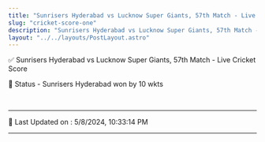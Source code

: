 ```yaml
---
title: "Sunrisers Hyderabad vs Lucknow Super Giants, 57th Match - Live Cricket Score"
slug: "cricket-score-one"
description: "Sunrisers Hyderabad vs Lucknow Super Giants, 57th Match - Live Cricket Score - Sunrisers Hyderabad won by 10 wkts."
layout: "../../layouts/PostLayout.astro"
--- 
```


✅ Sunrisers Hyderabad vs Lucknow Super Giants, 57th Match - Live Cricket Score

📑 Status - Sunrisers Hyderabad won by 10 wkts

<br />

***

📝 Last Updated on : 5/8/2024, 10:33:14 PM

***

